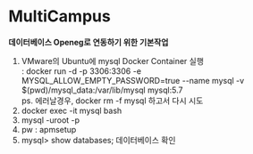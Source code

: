 # MultiCampus

**데이터베이스 Openeg로 연동하기 위한 기본작업**  
1. VMware의 Ubuntu에 mysql Docker Container 실행  
  : docker run -d -p 3306:3306 -e MYSQL_ALLOW_EMPTY_PASSWORD=true --name mysql -v $(pwd)/mysql_data:/var/lib/mysql mysql:5.7   
 ps. 에러날경우, docker rm -f mysql 하고서 다시 시도  
2. docker exec -it mysql bash
3. mysql -uroot -p
4. pw : apmsetup  
5. mysql> show databases; 데이터베이스 확인
